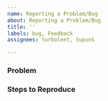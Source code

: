 ```yaml
---
name: Reporting a Problem/Bug
about: Reporting a Problem/Bug
title: ''
labels: bug, Feedback
assignees: turbolent, SupunS

---
```


<!---

##########################################################
Do you experience a crash in Cadence?
Please do *NOT* report a crasher as a bug issue!
Report it as a security issue: 
https://docs.onflow.org/bounties/responsible-disclosure/
##########################################################


### Instructions

Please fill out the template below to the best of your ability and include a label indicating which tool/service you were working with when you encountered the problem.

-->

### Problem

<!-- 
Please describe the problem you've encountered below.

Please provide additional information:

- What version of Cadence are you using? If you are using the CLI, run `flow version`?
- What operating system are you using? 
- Are you having a problem with the language server in Visual Studio Code?
  - Go to settings, search for "Cadence". Under "Cadence > Trace: Server": Select `verbose`. Restart
  - Reproduce the problem
  - Copy the log output here: Choose `View` -> `Output`, then select “Cadence” in right top drop down

-->


### Steps to Reproduce

<!-- 
Share any details and steps to replicate below 
-->

